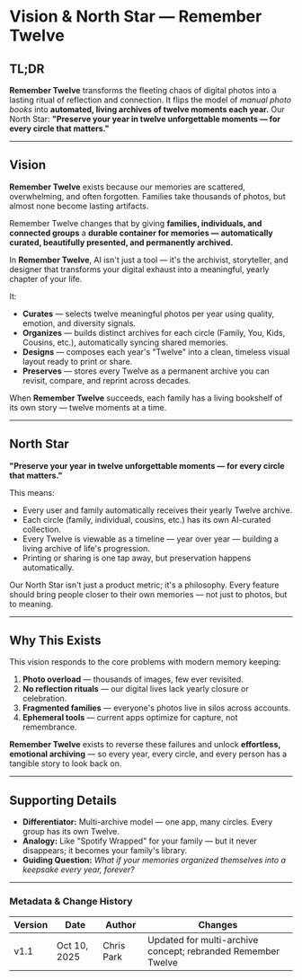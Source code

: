 # Vision & North Star — Remember Twelve

## TL;DR

**Remember Twelve** transforms the fleeting chaos of digital photos into a lasting ritual of reflection and connection. It flips the model of *manual photo books* into **automated, living archives of twelve moments each year.**
Our North Star: **"Preserve your year in twelve unforgettable moments — for every circle that matters."**

---

## Vision

**Remember Twelve** exists because our memories are scattered, overwhelming, and often forgotten. Families take thousands of photos, but almost none become lasting artifacts.

Remember Twelve changes that by giving **families, individuals, and connected groups** a **durable container for memories — automatically curated, beautifully presented, and permanently archived.**

In **Remember Twelve**, AI isn't just a tool — it's the archivist, storyteller, and designer that transforms your digital exhaust into a meaningful, yearly chapter of your life.

It:

- **Curates** — selects twelve meaningful photos per year using quality, emotion, and diversity signals.
- **Organizes** — builds distinct archives for each circle (Family, You, Kids, Cousins, etc.), automatically syncing shared memories.
- **Designs** — composes each year's "Twelve" into a clean, timeless visual layout ready to print or share.
- **Preserves** — stores every Twelve as a permanent archive you can revisit, compare, and reprint across decades.

When **Remember Twelve** succeeds, each family has a living bookshelf of its own story — twelve moments at a time.

---

## North Star

**"Preserve your year in twelve unforgettable moments — for every circle that matters."**

This means:

- Every user and family automatically receives their yearly Twelve archive.
- Each circle (family, individual, cousins, etc.) has its own AI-curated collection.
- Every Twelve is viewable as a timeline — year over year — building a living archive of life's progression.
- Printing or sharing is one tap away, but preservation happens automatically.

Our North Star isn't just a product metric; it's a philosophy.
Every feature should bring people closer to their own memories — not just to photos, but to meaning.

---

## Why This Exists

This vision responds to the core problems with modern memory keeping:

1. **Photo overload** — thousands of images, few ever revisited.
2. **No reflection rituals** — our digital lives lack yearly closure or celebration.
3. **Fragmented families** — everyone's photos live in silos across accounts.
4. **Ephemeral tools** — current apps optimize for capture, not remembrance.

**Remember Twelve** exists to reverse these failures and unlock **effortless, emotional archiving** — so every year, every circle, and every person has a tangible story to look back on.

---

## Supporting Details

- **Differentiator:** Multi-archive model — one app, many circles. Every group has its own Twelve.
- **Analogy:** Like "Spotify Wrapped" for your family — but it never disappears; it becomes your family's library.
- **Guiding Question:** _What if your memories organized themselves into a keepsake every year, forever?_

---

### Metadata & Change History

| Version | Date        | Author     | Changes                                                     |
|---------|-------------|------------|-------------------------------------------------------------|
| v1.1    | Oct 10, 2025| Chris Park | Updated for multi-archive concept; rebranded Remember Twelve |
